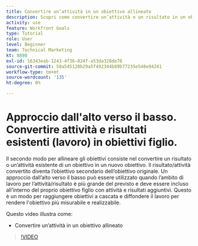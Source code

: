 ```yaml
---
title: Convertire un’attività in un obiettivo allineato
description: Scopri come convertire un’attività o un risultato in un obiettivo allineato in Obiettivi .
activity: use
feature: Workfront Goals
type: Tutorial
role: User
level: Beginner
team: Technical Marketing
kt: 8898
exl-id: 16343eab-1243-4f36-824f-a53da328de78
source-git-commit: 58a545120b29a5f492344b89b77235e548e94241
workflow-type: tm+mt
source-wordcount: '135'
ht-degree: 0%

---
```


# Approccio dall&#39;alto verso il basso. Convertire attività e risultati esistenti (lavoro) in obiettivi figlio.

Il secondo modo per allineare gli obiettivi consiste nel convertire un risultato o un’attività esistente di un obiettivo in un nuovo obiettivo. Il risultato/attività convertito diventa l’obiettivo secondario dell’obiettivo originale. Un approccio dall’alto verso il basso può essere utilizzato quando l’ambito di lavoro per l’attività/risultato è più grande del previsto e deve essere incluso all’interno del proprio obiettivo figlio con attività e risultati aggiuntivi. Questo è un modo per raggiungere obiettivi a cascata e diffondere il lavoro per rendere l&#39;obiettivo più misurabile e realizzabile.

Questo video illustra come:

* Convertire un’attività in un obiettivo allineato

>[!VIDEO](https://video.tv.adobe.com/v/335192/?quality=12)
